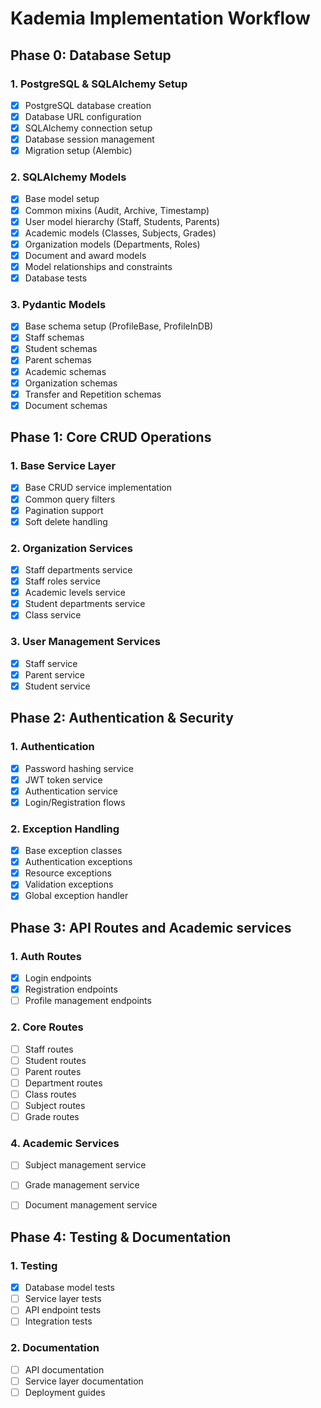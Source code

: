 # Kademia Implementation Workflow

## Phase 0: Database Setup
### 1. PostgreSQL & SQLAlchemy Setup
- [x] PostgreSQL database creation
- [x] Database URL configuration
- [x] SQLAlchemy connection setup
- [x] Database session management
- [x] Migration setup (Alembic)

### 2. SQLAlchemy Models
- [x] Base model setup
- [x] Common mixins (Audit, Archive, Timestamp)
- [x] User model hierarchy (Staff, Students, Parents)
- [x] Academic models (Classes, Subjects, Grades)
- [x] Organization models (Departments, Roles)
- [x] Document and award models
- [x] Model relationships and constraints
- [x] Database tests

### 3. Pydantic Models
- [x] Base schema setup (ProfileBase, ProfileInDB)
- [x] Staff schemas
- [x] Student schemas
- [x] Parent schemas
- [x] Academic schemas
- [x] Organization schemas
- [x] Transfer and Repetition schemas
- [x] Document schemas

## Phase 1: Core CRUD Operations
### 1. Base Service Layer
- [x] Base CRUD service implementation
- [x] Common query filters
- [x] Pagination support
- [x] Soft delete handling

### 2. Organization Services 
- [x] Staff departments service
- [x] Staff roles service
- [x] Academic levels service
- [x] Student departments service
- [x] Class service

### 3. User Management Services
- [x] Staff service
- [x] Parent service
- [x] Student service

## Phase 2: Authentication & Security
### 1. Authentication
- [x] Password hashing service
- [x] JWT token service
- [x] Authentication service
- [x] Login/Registration flows

### 2. Exception Handling
- [x] Base exception classes
- [x] Authentication exceptions
- [x] Resource exceptions
- [x] Validation exceptions
- [x] Global exception handler

## Phase 3: API Routes and Academic services
### 1. Auth Routes
- [x] Login endpoints
- [x] Registration endpoints
- [ ] Profile management endpoints

### 2. Core Routes
- [ ]  Staff routes
- [ ]  Student routes
- [ ]  Parent routes
- [ ]  Department routes
- [ ]  Class routes
- [ ]  Subject routes
- [ ]  Grade routes

### 4. Academic Services
- [ ] Subject management service
- [ ] Grade management service
- [ ] Document management service


## Phase 4: Testing & Documentation
### 1. Testing
- [x] Database model tests
- [ ] Service layer tests
- [ ] API endpoint tests
- [ ] Integration tests

### 2. Documentation
- [ ] API documentation
- [ ] Service layer documentation
- [ ] Deployment guides